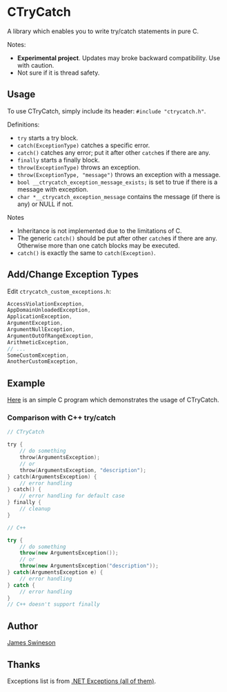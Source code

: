 # CTryCatch

A library which enables you to write try/catch statements in pure C. 

Notes: 

 * **Experimental project**. Updates may broke backward compatibility. Use with caution. 
 * Not sure if it is thread safety.

## Usage

To use CTryCatch, simply include its header: `#include "ctrycatch.h"`. 

Definitions: 

 * `try` starts a try block.
 * `catch(ExceptionType)` catches a specific error.
 * `catch()` catches any error; put it after other `catch`es if there are any. 
 * `finally` starts a finally block. 
 * `throw(ExceptionType)` throws an exception. 
 * `throw(ExceptionType, "message")` throws an exception with a message. 
 * `bool __ctrycatch_exception_message_exists;` is set to true if there is a message with exception. 
 * `char *__ctrycatch_exception_message` contains the message (if there is any) or NULL if not. 
 
Notes 

 * Inheritance is not implemented due to the limitations of C. 
 * The generic `catch()` should be put after other `catch`es if there are any. Otherwise more than one catch blocks may be executed. 
 * `catch()` is exactly the same to `catch(Exception)`.
 
## Add/Change Exception Types

Edit `ctrycatch_custom_exceptions.h`: 

```C
AccessViolationException,
AppDomainUnloadedException,
ApplicationException,
ArgumentException,
ArgumentNullException,
ArgumentOutOfRangeException,
ArithmeticException,
// ...
SomeCustomException,
AnotherCustomException,
```

## Example

[Here](https://github.com/Jamesits/CTryCatch/blob/master/tests/CTryCatchTest/CTryCatchTest/main.c) is an simple C program which demonstrates the usage of CTryCatch. 

### Comparison with C++ try/catch

```C
// CTryCatch

try {
	// do something
	throw(ArgumentsException);
	// or
	throw(ArgumentsException, "description");
} catch(ArgumentsException) {
	// error handling
} catch() {
	// error handling for default case
} finally {
	// cleanup
}
```

```C++
// C++

try {
	// do something
	throw(new ArgumentsException());
	// or
	throw(new ArgumentsException("description"));
} catch(ArgumentsException e) {
	// error handling
} catch {
	// error handling
}
// C++ doesn't support finally
```

## Author

[James Swineson](https://swineson.me)

## Thanks

Exceptions list is from [.NET Exceptions (all of them)](https://mikevallotton.wordpress.com/2009/07/08/net-exceptions-all-of-them/).